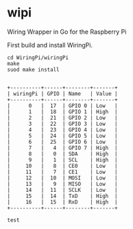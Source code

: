 wipi
====

Wiring Wrapper in Go for the Raspberry Pi

First build and install WiringPi.

	cd WiringPi/wiringPi
	make
	suod make install


	+----------+------+--------+-------+
	| wiringPi | GPIO | Name   | Value |
	+----------+------+--------+-------+
	|      0   |  17  | GPIO 0 | Low   |
	|      1   |  18  | GPIO 1 | High  |
	|      2   |  21  | GPIO 2 | Low   |
	|      3   |  22  | GPIO 3 | Low   |
	|      4   |  23  | GPIO 4 | Low   |
	|      5   |  24  | GPIO 5 | Low   |
	|      6   |  25  | GPIO 6 | Low   |
	|      7   |   4  | GPIO 7 | High  |
	|      8   |   0  | SDA    | High  |
	|      9   |   1  | SCL    | High  |
	|     10   |   8  | CE0    | Low   |
	|     11   |   7  | CE1    | Low   |
	|     12   |  10  | MOSI   | Low   |
	|     13   |   9  | MISO   | Low   |
	|     14   |  11  | SCLK   | Low   |
	|     15   |  14  | TxD    | High  |
	|     16   |  15  | RxD    | High  |
	+----------+------+--------+-------+

	test
